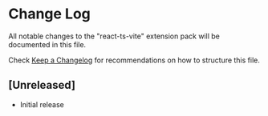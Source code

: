 # Change Log

All notable changes to the "react-ts-vite" extension pack will be documented in this file.

Check [Keep a Changelog](http://keepachangelog.com/) for recommendations on how to structure this file.

## [Unreleased]

- Initial release

